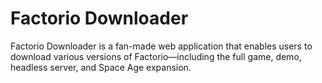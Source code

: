 # Factorio Downloader
 Factorio Downloader is a fan-made web application that enables users to download various versions of Factorio—including the full game, demo, headless server, and Space Age expansion.
